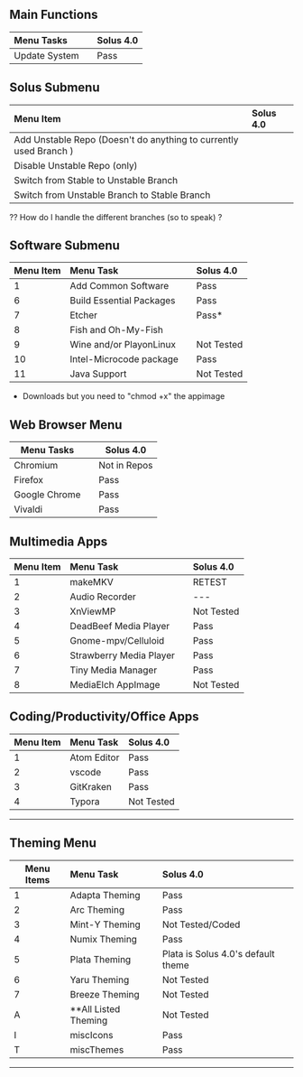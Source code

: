 ## Main Functions

| Menu Tasks    |     | Solus 4.0 |
| :------------ | :-- | :-------- |
| Update System |     | Pass      |

## Solus Submenu

| Menu Item                                                         | Solus 4.0 |
| :---------------------------------------------------------------- | :-------- |
| Add Unstable Repo (Doesn't do anything to currently used Branch ) |           |
| Disable Unstable Repo (only)                                      |           |
| Switch from Stable to Unstable Branch                             |           |
| Switch from Unstable Branch to Stable Branch                      |           |

?? How do I handle the different branches (so to speak) ?

## Software Submenu

| Menu Item | Menu Task                |     | Solus 4.0  |
| --------- | :----------------------- | :-- | :--------- |
| 1         | Add Common Software      |     | Pass       |
| 6         | Build Essential Packages |     | Pass       |
| 7         | Etcher                   |     | Pass\*     |
| 8         | Fish and Oh-My-Fish      |     |            |
| 9         | Wine and/or PlayonLinux  |     | Not Tested |
| 10        | Intel-Microcode package  |     | Pass       |
| 11        | Java Support             |     | Not Tested |


- Downloads but you need to "chmod +x" the appimage

## Web Browser Menu

| Menu Tasks    |     | Solus 4.0    |
| ------------- | --- | ------------ |
| Chromium      |     | Not in Repos |
| Firefox       |     | Pass         |
| Google Chrome |     | Pass         |
| Vivaldi       |     | Pass         |

## Multimedia Apps

| Menu Item | Menu Task               |     | Solus 4.0  |
| --------- | :---------------------- | :-- | :--------- |
| 1         | makeMKV                 |     | RETEST     |
| 2         | Audio Recorder          |     | ---        |
| 3         | XnViewMP                |     | Not Tested |
| 4         | DeadBeef Media Player   |     | Pass       |
| 5         | Gnome-mpv/Celluloid     |     | Pass       |
| 6         | Strawberry Media Player |     | Pass       |
| 7         | Tiny Media Manager      |     | Pass       |
| 8         | MediaElch AppImage      |     | Not Tested |

## Coding/Productivity/Office Apps

| Menu Item | Menu Task   | Solus 4.0  |
| --------- | :---------- | :--------- |
| 1         | Atom Editor | Pass       |
| 2         | vscode      | Pass       |
| 3         | GitKraken   | Pass       |
| 4         | Typora      | Not Tested |


---

## Theming Menu

| Menu Items | Menu Task              | Solus 4.0                          |
| ---------- | :--------------------- | :--------------------------------- |
| 1          | Adapta Theming         | Pass                               |
| 2          | Arc Theming            | Pass                               |
| 3          | Mint-Y Theming         | Not Tested/Coded                   |
| 4          | Numix Theming          | Pass                               |
| 5          | Plata Theming          | Plata is Solus 4.0's default theme |
| 6          | Yaru Theming           | Not Tested                         |
| 7          | Breeze Theming         | Not Tested                         |
| A          | \*\*All Listed Theming | Not Tested                         |
| I          | miscIcons              | Pass                               |
| T          | miscThemes             | Pass                               |

---